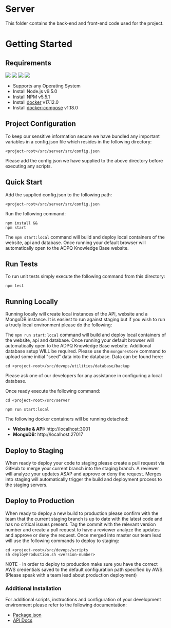 # Server
This folder contains the back-end and front-end code used for the project.

# Getting Started

## Requirements
![](https://img.shields.io/badge/node-v9.2.0-blue.svg)
![](https://img.shields.io/badge/npm-v5.5.1-blue.svg)
![](https://img.shields.io/badge/docker-v17.12.0-blue.svg)
![](https://img.shields.io/badge/dockercompose-v1.18.0-blue.svg)

- Supports any Operating System
- Install Node.js v9.5.0  
- Install NPM v5.5.1
- Install [docker](http://insertlink) v17.12.0
- Install [docker-compose](http://insertlink) v1.18.0

## Project Configuration
To keep our sensitive information secure we have bundled any important variables in a config.json file which resides in the following directory:
```
<project-root>/src/server/src/config.json
```
Please add the config.json we have supplied to the above directory before executing any scripts.

## Quick Start
Add the supplied config.json to the following path:
```
<project-root>/src/server/src/config.json
```
Run the following command:
```
npm install && 
npm start
```
The `npm start:local` command will build and deploy local containers of the website, api and database. Once running your default browser will automatically open to the ADPQ Knowledge Base website.

## Run Tests
To run unit tests simply execute the following command from this directory:
```
npm test
```

## Running Locally

Running locally will create local instances of the API, website and a MongoDB instance. It is easiest to run against staging but if you wish to run a truely local environment please do the following:

The `npm run start:local` command will build and deploy local containers of the website, api and database. Once running your default browser will automatically open to the ADPQ Knowledge Base website. Additional database setup WILL be required. Please use the `mongorestore` command to upload some initial "seed" data into the database. Data can be found here:
```
cd <project-root>/src/devops/utilities/database/backup
```
Please ask one of our developers for any assistance in configuring a local database.

Once ready execute the following command:
```
cd <project-root>/src/server

npm run start:local
```

The following docker containers will be running detached:<br>

- **Website & API:** http://localhost:3001<br>
- **MongoDB:** http://localhost:27017

## Deploy to Staging

When ready to deploy your code to staging please create a pull request via GitHub to merge your current branch into the staging branch. A reviewer will analyze your updates ASAP and approve or deny the request. Merges into staging will automatically trigger the build and deployment process to the staging servers.

## Deploy to Production

When ready to deploy a new build to production please confirm with the team that the current staging branch is up to date with the latest code and has no critical issues present. Tag the commit with the relevant version number and create a pull request to have a reviewer analyze the updates and approve or deny the request. Once merged into master our team lead will use the following commands to deploy to staging:
```
cd <project-root>/src/devops/scripts
sh deployProduction.sh <version-number>
```
NOTE - In order to deploy to production make sure you have the correct AWS credentials saved to the default configuration path specified by AWS. (Please speak with a team lead about production deployment) 

### Additional Installation
For additional scripts, instructions and configuration of your development environment please refer to the following documentation:<br>
- [Package.json](https://www.kualo.co.uk/404)<br>
- [API Docs](http://adpq-docs.hotbsoftware.com)<br>